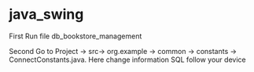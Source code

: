 # java_swing

First Run file db_bookstore_management

Second Go to Project -> src-> org.example -> common -> constants -> ConnectConstants.java. Here change information SQL follow your device
